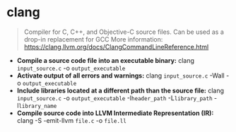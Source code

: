 # clang
> Compiler for C, C++, and Objective-C source files. Can be used as a drop-in replacement for GCC
> More information: <https://clang.llvm.org/docs/ClangCommandLineReference.html>
- **Compile a source code file into an executable binary:**
clang `input_source.c` -o `output_executable`
- **Activate output of all errors and warnings:**
clang `input_source.c` -Wall -o `output_executable`
- **Include libraries located at a different path than the source file:**
clang `input_source.c` -o `output_executable` -I`header_path` -L`library_path` -l`library_name`
- **Compile source code into LLVM Intermediate Representation (IR):**
clang -S -emit-llvm `file.c` -o `file.ll`
